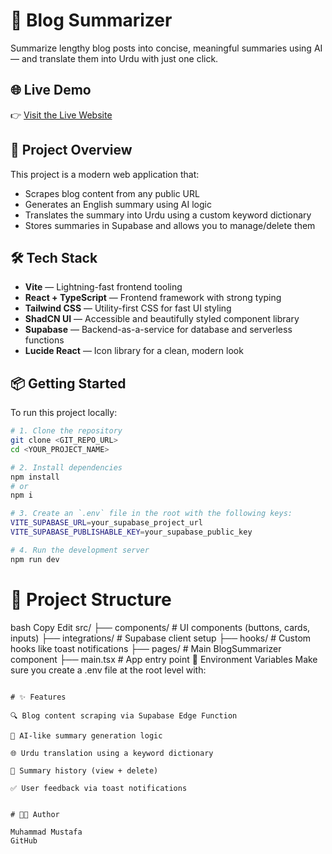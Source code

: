 # 🧠 Blog Summarizer

Summarize lengthy blog posts into concise, meaningful summaries using AI — and translate them into Urdu with just one click.

## 🌐 Live Demo

👉 [Visit the Live Website](https://blog-summarizer-topaz.vercel.app/)

## 🚀 Project Overview

This project is a modern web application that:
- Scrapes blog content from any public URL
- Generates an English summary using AI logic
- Translates the summary into Urdu using a custom keyword dictionary
- Stores summaries in Supabase and allows you to manage/delete them

## 🛠 Tech Stack

- **Vite** — Lightning-fast frontend tooling  
- **React + TypeScript** — Frontend framework with strong typing  
- **Tailwind CSS** — Utility-first CSS for fast UI styling  
- **ShadCN UI** — Accessible and beautifully styled component library  
- **Supabase** — Backend-as-a-service for database and serverless functions  
- **Lucide React** — Icon library for a clean, modern look

## 📦 Getting Started

To run this project locally:

```bash
# 1. Clone the repository
git clone <GIT_REPO_URL>
cd <YOUR_PROJECT_NAME>

# 2. Install dependencies
npm install
# or
npm i

# 3. Create an `.env` file in the root with the following keys:
VITE_SUPABASE_URL=your_supabase_project_url
VITE_SUPABASE_PUBLISHABLE_KEY=your_supabase_public_key

# 4. Run the development server
npm run dev

```

# 📁 Project Structure
bash
Copy
Edit
src/
├── components/        # UI components (buttons, cards, inputs)
├── integrations/      # Supabase client setup
├── hooks/             # Custom hooks like toast notifications
├── pages/             # Main BlogSummarizer component
├── main.tsx           # App entry point
🔐 Environment Variables
Make sure you create a .env file at the root level with:

```

# ✨ Features

🔍 Blog content scraping via Supabase Edge Function

🧠 AI-like summary generation logic

🌐 Urdu translation using a keyword dictionary

📜 Summary history (view + delete)

✅ User feedback via toast notifications


# 👨‍💻 Author

Muhammad Mustafa
GitHub